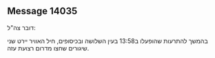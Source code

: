 ## Message 14035

דובר צה"ל:

בהמשך להתרעות שהופעלו ב13:58 בעין השלושה ובכיסופים, חיל האוויר יירט שני שיגורים שחצו מדרום רצועת עזה.

